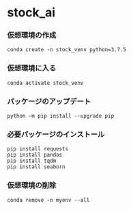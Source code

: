 # stock_ai


### 仮想環境の作成
```
conda create -n stock_venv python=3.7.5
```

### 仮想環境に入る
```
conda activate stock_venv
```

### パッケージのアップデート
```
python -m pip install --upgrade pip
```

### 必要パッケージのインストール
```
pip install requests
pip install pandas
pip install tqdm
pip install seaborn
```

### 仮想環境の削除
```
conda remove -n myenv --all
```